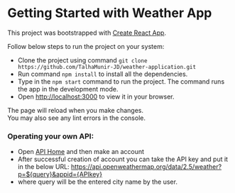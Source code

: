 # Getting Started with Weather App

This project was bootstrapped with [Create React App](https://github.com/facebook/create-react-app).

Follow below steps to run the project on your system:
- Clone the project using command ```git clone https://github.com/TalhaMunir-JD/weather-application.git```
- Run command ```npm install``` to install all the dependencies.
- Type in the ```npm start``` command to run the project. The command runs the app in the development mode.
- Open [http://localhost:3000](http://localhost:3000) to view it in your browser.

The page will reload when you make changes.\
You may also see any lint errors in the console.

### Operating your own API:
- Open [API Home](https://openweathermap.org/current) and then make an account
- After successful creation of account you can take the API key and put it in the below URL: https://api.openweathermap.org/data/2.5/weather?p=${query}&appid={APIkey}
- where query will be the entered city name by the user.
